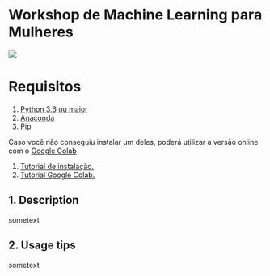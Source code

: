 # Workshop de Machine Learning para Mulheres

<img src="https://images.sympla.com.br/6048f423ef540-xs.png">

# Requisitos

1. [Python 3.6 ou maior](https://www.python.org/downloads/)
2. [Anaconda](https://docs.anaconda.com/anaconda/install/)
3. [Pip](https://pip.pypa.io/en/stable/installing/)

Caso você não conseguiu instalar um deles, poderá utilizar a versão online com o [Google Colab](https://colab.research.google.com/notebooks/intro.ipynb#recent=true)

1. [ Tutorial de instalação. ](#instalacao)
2. [ Tutorial Google Colab. ](#google-colab)

<a name="desc"></a>
## 1. Description

sometext

<a name="usage"></a>
## 2. Usage tips

sometext
